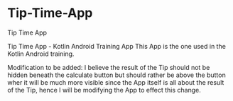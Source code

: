 # Tip-Time-App
Tip Time App

Tip Time App - Kotlin Android Training App This App is the one used in the Kotlin Android training.

Modification to be added: I believe the result of the Tip should not be hidden beneath the calculate button but should rather be above the button wher it will be much more visible since the App itself is all about the result of the Tip, hence I will be modifying the App to effect this change.
